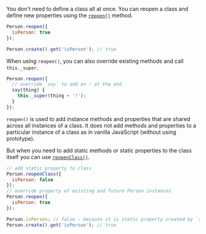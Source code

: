 You don't need to define a class all at once. You can reopen a class and
define new properties using the
[`reopen()`](https://api.emberjs.com/classes/Ember.Object.html#method_reopen)
method.

```javascript
Person.reopen({
  isPerson: true
});

Person.create().get('isPerson'); // true
```

When using `reopen()`, you can also override existing methods and
call `this._super`.


```javascript
Person.reopen({
  // override `say` to add an ! at the end
  say(thing) {
    this._super(thing + '!');
  }
});
```

`reopen()` is used to add instance methods and properties that are shared
across all instances of a class. It does not add
methods and properties to a particular instance of a class as in vanilla JavaScript (without using prototype).

But when you need to add static methods or static properties to the class itself
you can use [`reopenClass()`](https://api.emberjs.com/classes/Ember.Object.html#method_reopenClass).

```javascript
// add static property to class
Person.reopenClass({
  isPerson: false
});
// override property of existing and future Person instances
Person.reopen({
  isPerson: true
});

Person.isPerson; // false - because it is static property created by `reopenClass`
Person.create().get('isPerson'); // true
```

<!-- eof - needed for pages that end in a code block  -->
